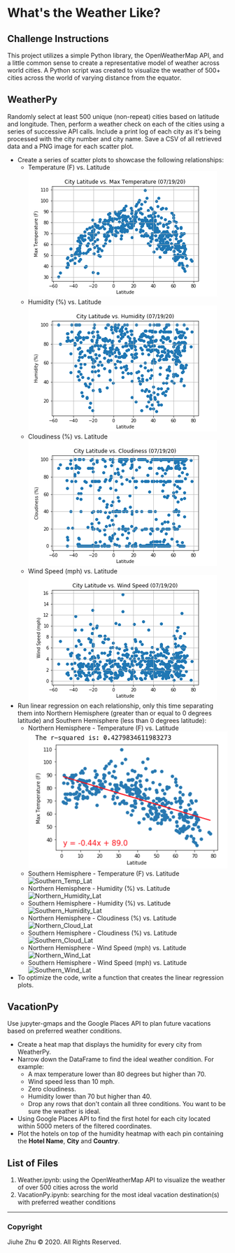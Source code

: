 # What's the Weather Like?
## Challenge Instructions 
This project utilizes a simple Python library, the OpenWeatherMap API, and a little common sense to create a representative model of weather across world cities. A Python script was created to visualize the weather of 500+ cities across the world of varying distance from the equator.

## WeatherPy
Randomly select at least 500 unique (non-repeat) cities based on latitude and longitude. Then, perform a weather check on each of the cities using a series of successive API calls. Include a print log of each city as it's being processed with the city number and city name. Save a CSV of all retrieved data and a PNG image for each scatter plot.
- Create a series of scatter plots to showcase the following relationships:
  - Temperature (F) vs. Latitude \
![Temp_Lat](https://github.com/Jiuhe2020/python-api-challenge/blob/master/output_data/Fig1.png)
  - Humidity (%) vs. Latitude \
![Humidity_Lat](https://github.com/Jiuhe2020/python-api-challenge/blob/master/output_data/Fig2.png)
  - Cloudiness (%) vs. Latitude \
![Cloudiness_Lat](https://github.com/Jiuhe2020/python-api-challenge/blob/master/output_data/Fig3.png)
  - Wind Speed (mph) vs. Latitude \
![WindSpeed_Lat](https://github.com/Jiuhe2020/python-api-challenge/blob/master/output_data/Fig4.png)
- Run linear regression on each relationship, only this time separating them into Northern Hemisphere (greater than or equal to 0 degrees latitude) and Southern Hemisphere (less than 0 degrees latitude):
  - Northern Hemisphere - Temperature (F) vs. Latitude \
![Northern_Temp_Lat](https://github.com/Jiuhe2020/python-api-challenge/blob/master/images/Northern_Temp_Lat.png)
  - Southern Hemisphere - Temperature (F) vs. Latitude \
![Southern_Temp_Lat]()
  - Northern Hemisphere - Humidity (%) vs. Latitude \
![Northern_Humidity_Lat]()
  - Southern Hemisphere - Humidity (%) vs. Latitude \
![Southern_Humidity_Lat]()
  - Northern Hemisphere - Cloudiness (%) vs. Latitude \
![Northern_Cloud_Lat]()
  - Southern Hemisphere - Cloudiness (%) vs. Latitude \
![Southern_Cloud_Lat]()
  - Northern Hemisphere - Wind Speed (mph) vs. Latitude \
![Northern_Wind_Lat]()
  - Southern Hemisphere - Wind Speed (mph) vs. Latitude \
![Southern_Wind_Lat]()
 - To optimize the code, write a function that creates the linear regression plots.
## VacationPy
Use jupyter-gmaps and the Google Places API to plan future vacations based on preferred weather conditions.
- Create a heat map that displays the humidity for every city from WeatherPy.
- Narrow down the DataFrame to find the ideal weather condition. For example:
  - A max temperature lower than 80 degrees but higher than 70.
  - Wind speed less than 10 mph.
  - Zero cloudiness.
  - Humidity lower than 70 but higher than 40. 
  - Drop any rows that don't contain all three conditions. You want to be sure the weather is ideal.
- Using Google Places API to find the first hotel for each city located within 5000 meters of the filtered coordinates.
- Plot the hotels on top of the humidity heatmap with each pin containing the <b>Hotel Name</b>, <b>City</b> and <b>Country</b>.

## List of Files
1. Weather.ipynb: using the OpenWeatherMap API to visualize the weather of over 500 cities across the world
2. VacationPy.ipynb: searching for the most ideal vacation destination(s) with preferred weather conditions

---
### Copyright
Jiuhe Zhu © 2020. All Rights Reserved.
